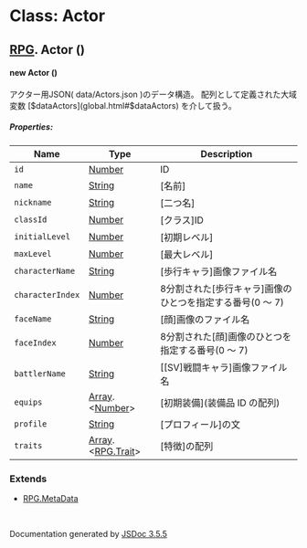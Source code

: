 # Class: Actor

## [RPG](RPG.html).  Actor ()

#### new Actor ()

 アクター用JSON( data/Actors.json )のデータ構造。 配列として定義された大域変数 [$dataActors](global.html#$dataActors) を介して扱う。

##### Properties:

| Name | Type | Description |
| --- | --- | --- |
| `id` | [Number](Number.html) | ID |
| `name` | [String](String.html) | [名前] |
| `nickname` | [String](String.html) | [二つ名] |
| `classId` | [Number](Number.html) | [クラス]ID |
| `initialLevel` | [Number](Number.html) | [初期レベル] |
| `maxLevel` | [Number](Number.html) | [最大レベル] |
| `characterName` | [String](String.html) | [歩行キャラ]画像ファイル名 |
| `characterIndex` | [Number](Number.html) | 8分割された[歩行キャラ]画像のひとつを指定する番号(0 〜 7) |
| `faceName` | [String](String.html) | [顔]画像のファイル名 |
| `faceIndex` | [Number](Number.html) | 8分割された[顔]画像のひとつを指定する番号(0 〜 7) |
| `battlerName` | [String](String.html) | [[SV]戦闘キャラ]画像ファイル名 |
| `equips` | [Array](Array.html).<[Number](Number.html)> | [初期装備](装備品 ID の配列) |
| `profile` | [String](String.html) | [プロフィール]の文 |
| `traits` | [Array](Array.html).<[RPG.Trait](RPG.Trait.html)> | [特徴]の配列 |

<dl>
</dl>

### Extends

* [RPG.MetaData](RPG.MetaData.html)

 <br>

  Documentation generated by [JSDoc 3.5.5](https://github.com/jsdoc3/jsdoc)
